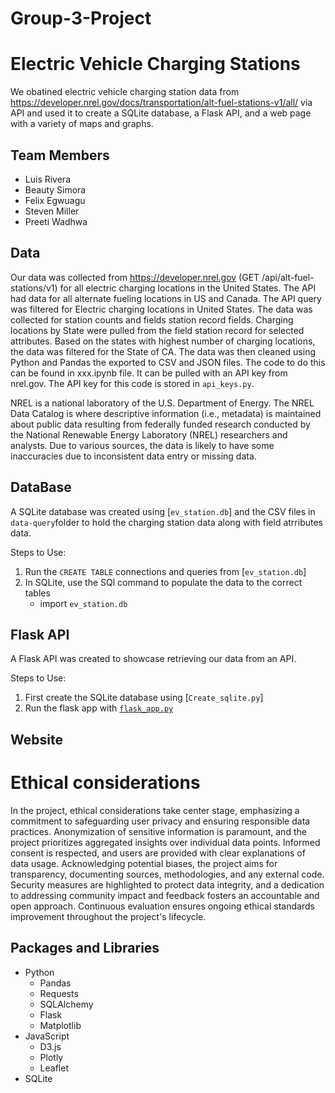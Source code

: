 # Group-3-Project

# Electric Vehicle Charging Stations

We obatined electric vehicle charging station data from https://developer.nrel.gov/docs/transportation/alt-fuel-stations-v1/all/ via API and used it to create a SQLite database, a Flask API, and a web page with a variety of maps and graphs.

## Team Members
- Luis Rivera
- Beauty Simora 
- Felix Egwuagu
- Steven Miller
- Preeti Wadhwa


## Data
Our data was collected from https://developer.nrel.gov (GET /api/alt-fuel-stations/v1) for all electric charging locations in the United States. The API had data for all alternate fueling locations in US and Canada. The API query was filtered for Electric charging locations in United States. The data was collected for station counts and fields station record fields. Charging locations by State were pulled from the field station record for selected attributes. Based on the states with highest number of charging locations, the data was filtered for the State of CA. The data was then cleaned using Python and Pandas the exported to CSV and JSON files. The code to do this can be found in xxx.ipynb file. It can be pulled with an API key from nrel.gov. The API key for this code is stored in `api_keys.py`.


NREL is a national laboratory of the U.S. Department of Energy. The NREL Data Catalog is where descriptive information (i.e., metadata) is maintained about public data resulting from federally funded research conducted by the National Renewable Energy Laboratory (NREL) researchers and analysts. Due to various sources, the data is likely to have some inaccuracies due to inconsistent data entry or missing data.

## DataBase
A SQLite database was created using [`ev_station.db`] and the CSV files in `data-query`folder to hold the charging station data along with field atrributes data.

Steps to Use:
1. Run the `CREATE TABLE` connections and queries from [`ev_station.db`]
2. In SQLite, use the SQl command to populate the data to the correct tables
    - import `ev_station.db` 



## Flask API
A Flask API was created to showcase retrieving our data from an API. 

Steps to Use:
1. First create the SQLite database using [`Create_sqlite.py`]
2. Run the flask app with [`flask_app.py`](/flaskAPI/flask_app.py)

    

## Website



# Ethical considerations 
In the project, ethical considerations take center stage, emphasizing a commitment to safeguarding user privacy and ensuring responsible data practices. Anonymization of sensitive information is paramount, and the project prioritizes aggregated insights over individual data points. Informed consent is respected, and users are provided with clear explanations of data usage. Acknowledging potential biases, the project aims for transparency, documenting sources, methodologies, and any external code. Security measures are highlighted to protect data integrity, and a dedication to addressing community impact and feedback fosters an accountable and open approach. Continuous evaluation ensures ongoing ethical standards improvement throughout the project's lifecycle.

## Packages and Libraries
- Python
    - Pandas
    - Requests
    - SQLAlchemy
    - Flask
    - Matplotlib
- JavaScript
    - D3.js
    - Plotly
    - Leaflet
- SQLite